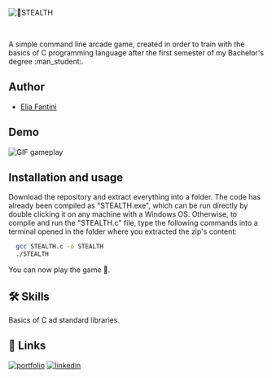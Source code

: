 <p align="left">
  <img alt="🥷STEALTH" src="https://user-images.githubusercontent.com/62103572/182390438-c9646eaf-5fe2-4053-8a01-7fc3ce0ed69e.png">
</p>
<br/>
<p align="left">
    A simple command line arcade game, created in order to train with the basics of C programming language after the first semester of my Bachelor's degree :man_student:.
</p>

## Author


- [Elia Fantini](https://www.github.com/EliaFantini)

## Demo

<p align="left">
  <img src="https://user-images.githubusercontent.com/62103572/182387800-b4c09c07-9c59-484a-93cb-9de4da5d1d5f.gif" alt="GIF gameplay"/>
</p>

## Installation and usage

Download the repository and extract everything into a folder. The code has already been compiled as "STEALTH.exe", which can be run directly by double clicking it on any machine with a Windows OS. Otherwise, to compile and run the "STEALTH.c" file, type the following commands into a terminal opened in the folder where you extracted the zip's content:
```bash
  gcc STEALTH.c -o STEALTH
  ./STEALTH
```
You can now play the game :man_dancing:.


## 🛠 Skills
Basics of C ad standard libraries.

## 🔗 Links
[![portfolio](https://img.shields.io/badge/my_portfolio-000?style=for-the-badge&logo=ko-fi&logoColor=white)](https://github.com/EliaFantini/)
[![linkedin](https://img.shields.io/badge/linkedin-0A66C2?style=for-the-badge&logo=linkedin&logoColor=white)](https://www.linkedin.com/in/-elia-fantini/)



